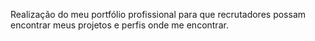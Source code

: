 Realização do meu portfólio profissional para que recrutadores possam encontrar meus projetos e perfis onde me encontrar. 
